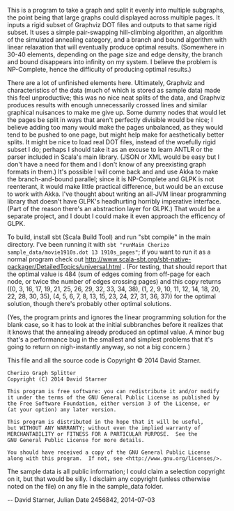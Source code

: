 This is a program to take a graph and split it evenly into multiple subgraphs, the point being that large graphs could displayed across multiple pages. It inputs a rigid subset of Graphviz DOT files and outputs to that same rigid subset. It uses a simple pair-swapping hill-climbing algorithm, an algorithm of the simulated annealing category, and a branch and bound algorithm with linear relaxation that will eventually produce optimal results. (Somewhere in 30-40 elements, depending on the page size and edge density, the branch and bound disappears into infinity on my system. I believe the problem is NP-Complete, hence the difficulty of producing optimal results.)

There are a lot of unfinished elements here. Ultimately, Graphviz and characteristics of the data (much of which is stored as sample data) made this feel unproductive; this was no nice neat splits of the data, and Graphviz produces results with enough unnecessarily crossed lines and similar graphical nuisances to make me give up. Some dummy nodes that would let the pages be split in ways that aren't perfectly divisible would be nice; I believe adding too many would make the pages unbalanced, as they would tend to be pushed to one page, but might help make for aesthetically better splits. It might be nice to load real DOT files, instead of the woefully rigid subset I do; perhaps I should take it as an excuse to learn ANTLR or the parser included in Scala's main library. (JSON or XML would be easy but I don't have a need for them and I don't know of any preexisting graph formats in them.) It's possible I will come back and and use Akka to make the branch-and-bound parallel; since it is NP-Complete and GLPK is not reenterant, it would make little practical difference, but would be an excuse to work with Akka. I've thought about writing an all-JVM linear programming library that doesn't have GLPK's headhurting horribly imperative interface. (Part of the reason there's an abstraction layer for GLPK.) That would be a separate project, and I doubt I could make it even approach the efficency of GLPK.

To build, install sbt (Scala Build Tool) and run "sbt compile" in the main directory. I've been running it with `sbt "runMain Cherizo sample_data/movie1910s.dot 13 1910s_pages"`; if you want to run it as a normal program check out http://www.scala-sbt.org/sbt-native-packager/DetailedTopics/universal.html . (For testing, that should report that the optimal value is 484 (sum of edges coming from off-page for each node, or twice the number of edges crossing pages) and this copy returns ((0, 3, 16, 17, 19, 21, 25, 26, 29, 32, 33, 34, 38), (1, 2, 9, 10, 11, 12, 14, 18, 20, 22, 28, 30, 35), (4, 5, 6, 7, 8, 13, 15, 23, 24, 27, 31, 36, 37)) for the optimal solution, though there's probably other optimal solutions.

(Yes, the program prints and ignores the linear programming solution for the blank case, so it has to look at the initial subbranches before it realizes that it knows that the annealing already produced an optimal value. A minor bug that's a performance bug in the smallest and simplest problems that it's going to return on nigh-instantly anyway, so not a big concern.)

This file and all the source code is Copyright © 2014 David Starner.

    Cherizo Graph Splitter
    Copyright (C) 2014 David Starner

    This program is free software: you can redistribute it and/or modify
    it under the terms of the GNU General Public License as published by
    the Free Software Foundation, either version 3 of the License, or
    (at your option) any later version.

    This program is distributed in the hope that it will be useful,
    but WITHOUT ANY WARRANTY; without even the implied warranty of
    MERCHANTABILITY or FITNESS FOR A PARTICULAR PURPOSE.  See the
    GNU General Public License for more details.

    You should have received a copy of the GNU General Public License
    along with this program.  If not, see <http://www.gnu.org/licenses/>.


The sample data is all public information; I could claim a selection copyright on it, but that would be silly. I disclaim any copyright (unless otherwise noted on the file) on any file in the sample_data folder.

-- David Starner, Julian Date 2456842, 2014-07-03
